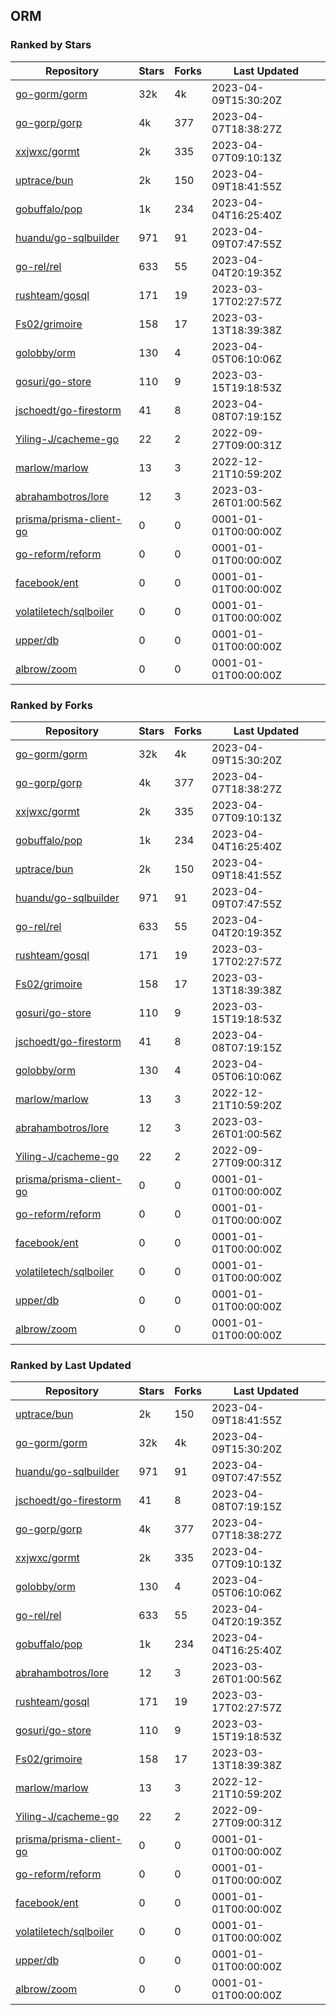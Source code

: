 ## ORM

### Ranked by Stars

| Repository | Stars | Forks | Last Updated |
|------------|-------|-------|--------------|
| [go-gorm/gorm](https://github.com/go-gorm/gorm) | 32k | 4k | 2023-04-09T15:30:20Z |
| [go-gorp/gorp](https://github.com/go-gorp/gorp) | 4k | 377 | 2023-04-07T18:38:27Z |
| [xxjwxc/gormt](https://github.com/xxjwxc/gormt) | 2k | 335 | 2023-04-07T09:10:13Z |
| [uptrace/bun](https://github.com/uptrace/bun) | 2k | 150 | 2023-04-09T18:41:55Z |
| [gobuffalo/pop](https://github.com/gobuffalo/pop) | 1k | 234 | 2023-04-04T16:25:40Z |
| [huandu/go-sqlbuilder](https://github.com/huandu/go-sqlbuilder) | 971 | 91 | 2023-04-09T07:47:55Z |
| [go-rel/rel](https://github.com/go-rel/rel) | 633 | 55 | 2023-04-04T20:19:35Z |
| [rushteam/gosql](https://github.com/rushteam/gosql) | 171 | 19 | 2023-03-17T02:27:57Z |
| [Fs02/grimoire](https://github.com/Fs02/grimoire) | 158 | 17 | 2023-03-13T18:39:38Z |
| [golobby/orm](https://github.com/golobby/orm) | 130 | 4 | 2023-04-05T06:10:06Z |
| [gosuri/go-store](https://github.com/gosuri/go-store) | 110 | 9 | 2023-03-15T19:18:53Z |
| [jschoedt/go-firestorm](https://github.com/jschoedt/go-firestorm) | 41 | 8 | 2023-04-08T07:19:15Z |
| [Yiling-J/cacheme-go](https://github.com/Yiling-J/cacheme-go) | 22 | 2 | 2022-09-27T09:00:31Z |
| [marlow/marlow](https://github.com/marlow/marlow) | 13 | 3 | 2022-12-21T10:59:20Z |
| [abrahambotros/lore](https://github.com/abrahambotros/lore) | 12 | 3 | 2023-03-26T01:00:56Z |
| [prisma/prisma-client-go](https://github.com/prisma/prisma-client-go) | 0 | 0 | 0001-01-01T00:00:00Z |
| [go-reform/reform](https://github.com/go-reform/reform) | 0 | 0 | 0001-01-01T00:00:00Z |
| [facebook/ent](https://github.com/facebook/ent) | 0 | 0 | 0001-01-01T00:00:00Z |
| [volatiletech/sqlboiler](https://github.com/volatiletech/sqlboiler) | 0 | 0 | 0001-01-01T00:00:00Z |
| [upper/db](https://github.com/upper/db) | 0 | 0 | 0001-01-01T00:00:00Z |
| [albrow/zoom](https://github.com/albrow/zoom) | 0 | 0 | 0001-01-01T00:00:00Z |

### Ranked by Forks

| Repository | Stars | Forks | Last Updated |
|------------|-------|-------|--------------|
| [go-gorm/gorm](https://github.com/go-gorm/gorm) | 32k | 4k | 2023-04-09T15:30:20Z |
| [go-gorp/gorp](https://github.com/go-gorp/gorp) | 4k | 377 | 2023-04-07T18:38:27Z |
| [xxjwxc/gormt](https://github.com/xxjwxc/gormt) | 2k | 335 | 2023-04-07T09:10:13Z |
| [gobuffalo/pop](https://github.com/gobuffalo/pop) | 1k | 234 | 2023-04-04T16:25:40Z |
| [uptrace/bun](https://github.com/uptrace/bun) | 2k | 150 | 2023-04-09T18:41:55Z |
| [huandu/go-sqlbuilder](https://github.com/huandu/go-sqlbuilder) | 971 | 91 | 2023-04-09T07:47:55Z |
| [go-rel/rel](https://github.com/go-rel/rel) | 633 | 55 | 2023-04-04T20:19:35Z |
| [rushteam/gosql](https://github.com/rushteam/gosql) | 171 | 19 | 2023-03-17T02:27:57Z |
| [Fs02/grimoire](https://github.com/Fs02/grimoire) | 158 | 17 | 2023-03-13T18:39:38Z |
| [gosuri/go-store](https://github.com/gosuri/go-store) | 110 | 9 | 2023-03-15T19:18:53Z |
| [jschoedt/go-firestorm](https://github.com/jschoedt/go-firestorm) | 41 | 8 | 2023-04-08T07:19:15Z |
| [golobby/orm](https://github.com/golobby/orm) | 130 | 4 | 2023-04-05T06:10:06Z |
| [marlow/marlow](https://github.com/marlow/marlow) | 13 | 3 | 2022-12-21T10:59:20Z |
| [abrahambotros/lore](https://github.com/abrahambotros/lore) | 12 | 3 | 2023-03-26T01:00:56Z |
| [Yiling-J/cacheme-go](https://github.com/Yiling-J/cacheme-go) | 22 | 2 | 2022-09-27T09:00:31Z |
| [prisma/prisma-client-go](https://github.com/prisma/prisma-client-go) | 0 | 0 | 0001-01-01T00:00:00Z |
| [go-reform/reform](https://github.com/go-reform/reform) | 0 | 0 | 0001-01-01T00:00:00Z |
| [facebook/ent](https://github.com/facebook/ent) | 0 | 0 | 0001-01-01T00:00:00Z |
| [volatiletech/sqlboiler](https://github.com/volatiletech/sqlboiler) | 0 | 0 | 0001-01-01T00:00:00Z |
| [upper/db](https://github.com/upper/db) | 0 | 0 | 0001-01-01T00:00:00Z |
| [albrow/zoom](https://github.com/albrow/zoom) | 0 | 0 | 0001-01-01T00:00:00Z |

### Ranked by Last Updated

| Repository | Stars | Forks | Last Updated |
|------------|-------|-------|--------------|
| [uptrace/bun](https://github.com/uptrace/bun) | 2k | 150 | 2023-04-09T18:41:55Z |
| [go-gorm/gorm](https://github.com/go-gorm/gorm) | 32k | 4k | 2023-04-09T15:30:20Z |
| [huandu/go-sqlbuilder](https://github.com/huandu/go-sqlbuilder) | 971 | 91 | 2023-04-09T07:47:55Z |
| [jschoedt/go-firestorm](https://github.com/jschoedt/go-firestorm) | 41 | 8 | 2023-04-08T07:19:15Z |
| [go-gorp/gorp](https://github.com/go-gorp/gorp) | 4k | 377 | 2023-04-07T18:38:27Z |
| [xxjwxc/gormt](https://github.com/xxjwxc/gormt) | 2k | 335 | 2023-04-07T09:10:13Z |
| [golobby/orm](https://github.com/golobby/orm) | 130 | 4 | 2023-04-05T06:10:06Z |
| [go-rel/rel](https://github.com/go-rel/rel) | 633 | 55 | 2023-04-04T20:19:35Z |
| [gobuffalo/pop](https://github.com/gobuffalo/pop) | 1k | 234 | 2023-04-04T16:25:40Z |
| [abrahambotros/lore](https://github.com/abrahambotros/lore) | 12 | 3 | 2023-03-26T01:00:56Z |
| [rushteam/gosql](https://github.com/rushteam/gosql) | 171 | 19 | 2023-03-17T02:27:57Z |
| [gosuri/go-store](https://github.com/gosuri/go-store) | 110 | 9 | 2023-03-15T19:18:53Z |
| [Fs02/grimoire](https://github.com/Fs02/grimoire) | 158 | 17 | 2023-03-13T18:39:38Z |
| [marlow/marlow](https://github.com/marlow/marlow) | 13 | 3 | 2022-12-21T10:59:20Z |
| [Yiling-J/cacheme-go](https://github.com/Yiling-J/cacheme-go) | 22 | 2 | 2022-09-27T09:00:31Z |
| [prisma/prisma-client-go](https://github.com/prisma/prisma-client-go) | 0 | 0 | 0001-01-01T00:00:00Z |
| [go-reform/reform](https://github.com/go-reform/reform) | 0 | 0 | 0001-01-01T00:00:00Z |
| [facebook/ent](https://github.com/facebook/ent) | 0 | 0 | 0001-01-01T00:00:00Z |
| [volatiletech/sqlboiler](https://github.com/volatiletech/sqlboiler) | 0 | 0 | 0001-01-01T00:00:00Z |
| [upper/db](https://github.com/upper/db) | 0 | 0 | 0001-01-01T00:00:00Z |
| [albrow/zoom](https://github.com/albrow/zoom) | 0 | 0 | 0001-01-01T00:00:00Z |

